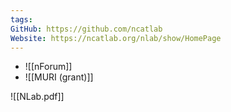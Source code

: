 ```yaml
---
tags: 
GitHub: https://github.com/ncatlab
Website: https://ncatlab.org/nlab/show/HomePage
---
```

- ![[nForum]]
- ![[MURI (grant)]]

![[NLab.pdf]]